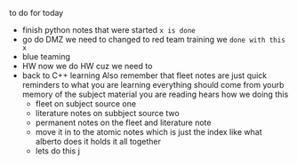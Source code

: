 to do for today 
- finish python notes that were started `x is done `
- go do DMZ we need to changed to red team training we `done with this x `
- blue teaming 
- HW now we do HW cuz we need to 
- back to C++ learning 
Also remember that fleet notes are just quick reminders to what you are learning everything should come from yourb memory of the subject material you are reading hears how we doing this 
	- fleet on subject source one 
	- literature notes on subbject source two 
	- permanent notes on the fleet and literature note 
	- move it in to the atomic notes which is just the index like what alberto does it holds it all together 
	- lets do this j